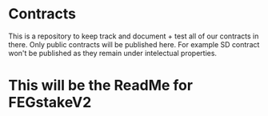# Contracts

This is a repository to keep track and document + test all of our contracts in there. Only public contracts will be published here. For example SD contract won't be published as they remain under intelectual properties.

# This will be the ReadMe for FEGstakeV2
